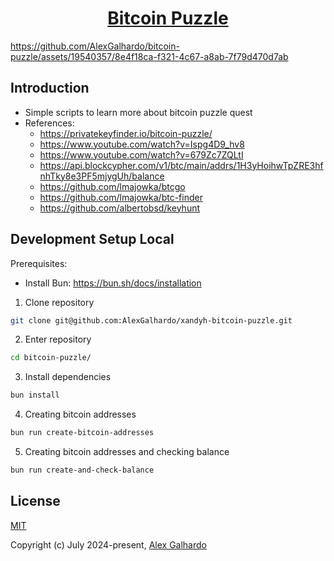 <div align="center">
 <h1 align="center"><a href="https://privatekeyfinder.io/bitcoin-puzzle/" target="_blank">Bitcoin Puzzle</a></h1>
</div>

https://github.com/AlexGalhardo/bitcoin-puzzle/assets/19540357/8e4f18ca-f321-4c67-a8ab-7f79d470d7ab

## Introduction

- Simple scripts to learn more about bitcoin puzzle quest
- References:
   - https://privatekeyfinder.io/bitcoin-puzzle/
   - https://www.youtube.com/watch?v=Ispg4D9_hv8
   - https://www.youtube.com/watch?v=679Zc7ZQLtI
   - https://api.blockcypher.com/v1/btc/main/addrs/1H3yHoihwTpZRE3hfnhTky8e3PF5mjygUh/balance
   - https://github.com/lmajowka/btcgo
   - https://github.com/lmajowka/btc-finder
   - https://github.com/albertobsd/keyhunt

## Development Setup Local

Prerequisites:
   - Install Bun: https://bun.sh/docs/installation

1. Clone repository
```bash
git clone git@github.com:AlexGalhardo/xandyh-bitcoin-puzzle.git
```

2. Enter repository
```bash
cd bitcoin-puzzle/
```

3. Install dependencies
```bash
bun install
```

4. Creating bitcoin addresses
```bash
bun run create-bitcoin-addresses
```

5. Creating bitcoin addresses and checking balance
```bash
bun run create-and-check-balance
```

## License

[MIT](http://opensource.org/licenses/MIT)

Copyright (c) July 2024-present, [Alex Galhardo](https://github.com/AlexGalhardo)
